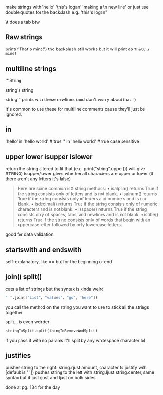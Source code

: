 make strings with 
'hello'
'this\'s logan'
'making a \n new line'
or just use double quotes for the backslash e.g.
"this's logan"

\t does a tab btw

## Raw strings
print(r'That\'s mine!')
the backslash still works but it will print as `That\'s mine!`

## multiline strings
'''String

string's string

string''' prints with these newlines (and don't worry about that `'`)

It's common to use these for multiline comments cause they'll just be ignored.

## in
'hello' in 'hello world' # true
'' in 'hello world' # true
case sensitive

## upper lower isupper islower
return the string altered to fit that (e.g. print("string".upper()) will give STRING)
isupper/lower gives whether all characters are upper or lower (if there aren't any letters it's false)

> Here are some common isX 
> string methods:
> •  isalpha() returns True if the string consists only of letters and is not blank.
> •  isalnum() returns True if the string consists only of letters and numbers and is not blank.
> •  isdecimal() returns True if the string consists only of numeric characters and is not blank.
> •  isspace() returns True if the string consists only of spaces, tabs, and newlines and is not blank.
> •  istitle() returns True if the string consists only of words that begin with an uppercase letter followed by only lowercase letters.

good for data validation

## startswith and endswith
self-explanatory, like == but for the beginning or end


## join() split()
cats a list of strings but the syntax is kinda weird
```py
" ".join(["List", "values", "go", "here"])
```
you call the method on the string you want to use to stick all the strings together

split... is even weirder
```py
stringToSplit.split(thingToRemoveAndSplit)
```
if you pass it with no params it'll split by any whitespace character lol

## justifies

pushes string to the right: string.rjust(amount, character to justify with [default is ' '])
pushes string to the left with string.ljust
string.center, same syntax but it just rjust and ljust on both sides

done at pg. 134 for the day